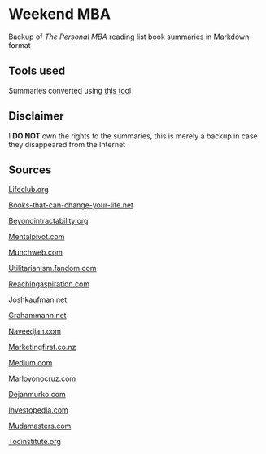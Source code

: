 # Weekend MBA 
Backup of *The Personal MBA* reading list book summaries in Markdown format

## Tools used
Summaries converted using [this tool](https://www.browserling.com/tools/html-to-markdown)

## Disclaimer
I **DO NOT** own the rights to the summaries, this is merely a backup in case they disappeared from the Internet

## Sources
[Lifeclub.org](https://lifeclub.org/)

[Books-that-can-change-your-life.net](https://books-that-can-change-your-life.net/)

[Beyondintractability.org](https://www.beyondintractability.org/)

[Mentalpivot.com](https://mentalpivot.com/)

[Munchweb.com](https://munchweb.com/)

[Utilitarianism.fandom.com](https://utilitarianism.fandom.com/)

[Reachingaspiration.com](https://reachingaspiration.com/)

[Joshkaufman.net](https://joshkaufman.net/)

[Grahammann.net](https://www.grahammann.net/)

[Naveedjan.com](https://www.naveedjan.com/)

[Marketingfirst.co.nz](https://www.marketingfirst.co.nz/)

[Medium.com](https://medium.com/)

[Marloyonocruz.com](https://marloyonocruz.com/)

[Dejanmurko.com](https://www.dejanmurko.com/)

[Investopedia.com](https://www.investopedia.com/)

[Mudamasters.com](https://www.mudamasters.com/)

[Tocinstitute.org](https://www.tocinstitute.org/)
